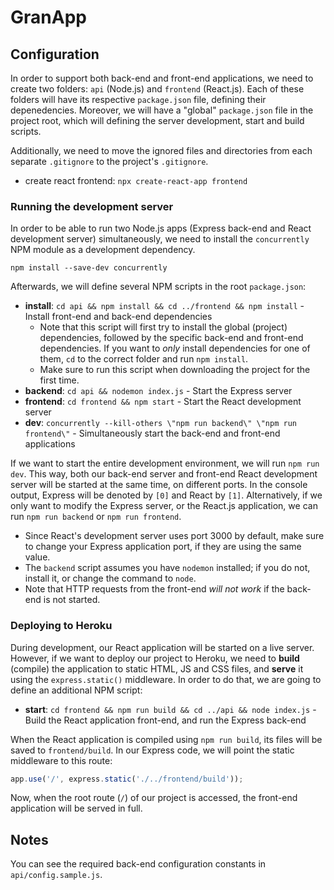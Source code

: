 # GranApp

## Configuration
In order to support both back-end and front-end applications, we need to create two folders: `api`  (Node.js) and `frontend` (React.js). Each of these folders will have its respective `package.json` file, defining their depenedencies. Moreover, we will have a "global" `package.json` file in the project root, which will defining the server development, start and build scripts.

Additionally, we need to move the ignored files and directories from each separate `.gitignore` to the project's `.gitignore`.

- create react frontend: `npx create-react-app frontend`

### Running the development server

In order to be able to run two Node.js apps (Express back-end and React development server) simultaneously, we need to install the `concurrently` NPM module as a development dependency.

`npm install --save-dev concurrently`

Afterwards, we will define several NPM scripts in the root `package.json`:
- **install**: `cd api && npm install && cd ../frontend && npm install` - Install front-end and back-end dependencies
  - Note that this script will first try to install the global (project) dependencies, followed by the specific back-end and front-end dependencies. If you want to *only* install dependencies for one of them, `cd` to the correct folder and run `npm install`.
  - Make sure to run this script when downloading the project for the first time.
- **backend**: `cd api && nodemon index.js` - Start the Express server
- **frontend**: `cd frontend && npm start` - Start the React development server
- **dev**: `concurrently --kill-others \"npm run backend\" \"npm run frontend\"` - Simultaneously start the back-end and front-end applications

If we want to start the entire development environment, we will run `npm run dev`. This way, both our back-end server and front-end React development server will be started at the same time, on different ports. In the console output, Express will be denoted by `[0]` and React by `[1]`. Alternatively, if we only want to modify the Express server, or the React.js application, we can run `npm run backend` or `npm run frontend`.
- Since React's development server uses port 3000 by default, make sure to change your Express application port, if they are using the same value.
- The `backend` script assumes you have `nodemon` installed; if you do not, install it, or change the command to `node`.
- Note that HTTP requests from the front-end *will not work* if the back-end is not started.

### Deploying to Heroku

During development, our React application will be started on a live server. However, if we want to deploy our project to Heroku, we need to **build** (compile) the application to static HTML, JS and CSS files, and **serve** it using the `express.static()` middleware. In order to do that, we are going to define an additional NPM script:
- **start**: `cd frontend && npm run build && cd ../api && node index.js` - Build the React application front-end, and run the Express back-end

When the React application is compiled using `npm run build`, its files will be saved to `frontend/build`. In our Express code, we will point the static middleware to this route:
```js
app.use('/', express.static('./../frontend/build'));
```
Now, when the root route (`/`) of our project is accessed, the front-end application will be served in full.

## Notes
You can see the required back-end configuration constants in `api/config.sample.js`.

